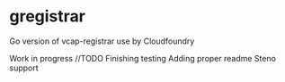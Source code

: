 gregistrar
==========

Go version of vcap-registrar use by Cloudfoundry



Work in progress
//TODO
Finishing testing
Adding proper readme
Steno support
